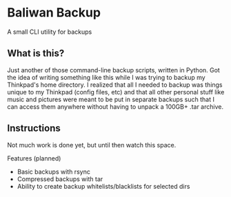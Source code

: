 Baliwan Backup
==============

A small CLI utility for backups

What is this?
-------------

Just another of those command-line backup scripts, written in Python. Got the
idea of writing something like this while I was trying to backup my Thinkpad's
home directory. I realized that all I needed to backup was things unique to my
Thinkpad (config files, etc) and that all other personal stuff like music and
pictures were meant to be put in separate backups such that I can access them
anywhere without having to unpack a 100GB+ .tar archive.

Instructions
------------

Not much work is done yet, but until then watch this space.

Features (planned)
- Basic backups with rsync
- Compressed backups with tar
- Ability to create backup whitelists/blacklists for selected dirs
